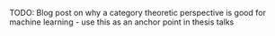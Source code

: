 


TODO: Blog post on why a category theoretic perspective is good for machine learning - use this as an anchor point in thesis talks